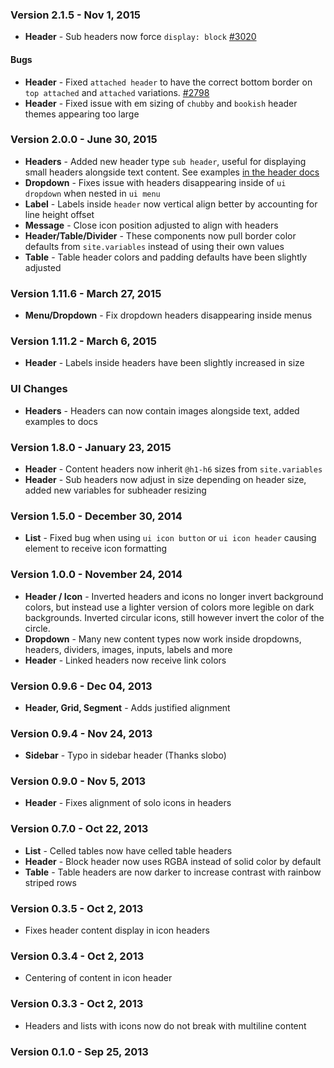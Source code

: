 ### Version 2.1.5 - Nov 1, 2015

- **Header** - Sub headers now force `display: block` [#3020](https://github.com/Semantic-Org/Semantic-UI/issues/3020)

#### Bugs

- **Header** - Fixed `attached header` to have the correct bottom border on `top attached` and `attached` variations. [#2798](https://github.com/Semantic-Org/Semantic-UI/issues/2798)
- **Header** - Fixed issue with em sizing of `chubby` and `bookish` header themes appearing too large

### Version 2.0.0 - June 30, 2015

- **Headers** - Added new header type `sub header`, useful for displaying small headers alongside text content. See examples [in the header docs](http://www.semantic-ui.com/elements/header.html#sub-headers)
- **Dropdown** - Fixes issue with headers disappearing inside of `ui dropdown` when nested in `ui menu`
- **Label** - Labels inside `header` now vertical align better by accounting for line height offset
- **Message** - Close icon position adjusted to align with headers
- **Header/Table/Divider** - These components now pull border color defaults from `site.variables` instead of using their own values
- **Table** - Table header colors and padding defaults have been slightly adjusted

### Version 1.11.6 - March 27, 2015

- **Menu/Dropdown** - Fix dropdown headers disappearing inside menus

### Version 1.11.2 - March 6, 2015

- **Header** - Labels inside headers have been slightly increased in size

### UI Changes

- **Headers** - Headers can now contain images alongside text, added examples to docs

### Version 1.8.0 - January 23, 2015

- **Header** - Content headers now inherit `@h1-h6` sizes from `site.variables`
- **Header** - Sub headers now adjust in size depending on header size, added new variables for subheader resizing

### Version 1.5.0 - December 30, 2014

- **List** - Fixed bug when using ``ui icon button`` or ``ui icon header`` causing element to receive icon formatting

### Version 1.0.0 - November 24, 2014

- **Header / Icon** - Inverted headers and icons no longer invert background colors, but instead use a lighter version of colors more legible on dark backgrounds. Inverted circular icons, still however invert the color of the circle.
- **Dropdown** - Many new content types now work inside dropdowns, headers, dividers, images, inputs, labels and more
- **Header** - Linked headers now receive link colors

### Version 0.9.6 - Dec 04, 2013

- **Header, Grid, Segment** - Adds justified alignment

### Version 0.9.4 - Nov 24, 2013

- **Sidebar** - Typo in sidebar header (Thanks slobo)

### Version 0.9.0 - Nov 5, 2013

- **Header** - Fixes alignment of solo icons in headers

### Version 0.7.0 - Oct 22, 2013

- **List** - Celled tables now have celled table headers
- **Header** - Block header now uses RGBA instead of solid color by default
- **Table** - Table headers are now darker to increase contrast with rainbow striped rows

### Version 0.3.5 - Oct 2, 2013

- Fixes header content display in icon headers

### Version 0.3.4 - Oct 2, 2013

- Centering of content in icon header

### Version 0.3.3 - Oct 2, 2013

- Headers and lists with icons now do not break with multiline content

### Version 0.1.0 - Sep 25, 2013